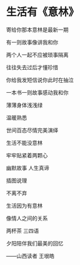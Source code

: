 # 生活有《意林》

寄给你那本意林是最新一期 

有一则故事像讲我和你 

两个人一起不应被琐事隔离 

往往失去过后才懂珍惜 

你给我发短信说你此时在抽泣 

一本书一则故事感动我和你 

薄薄身体浅浅绿 

温暖熟悉 

世间百态尽情完美演绎 

生活不能没意林 

牢牢贴紧着两颗心 

幽默故事 人生真谛 

插图说理 

不离不弃 

生活因为有意林 

像情人之间的关系 

两杯茶 三四语 

夕阳陪伴我们最美的回忆 

——山西读者 王垠皓